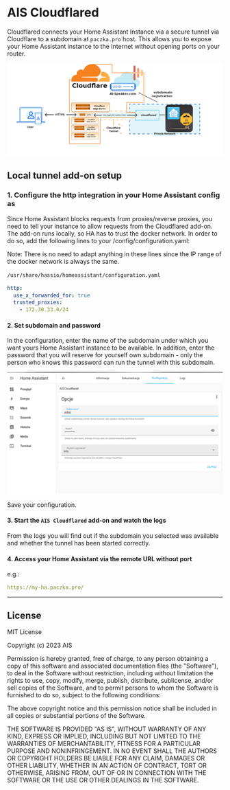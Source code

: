 # AIS Cloudflared

Cloudflared connects your Home Assistant Instance via a secure tunnel via Cloudflare
to a subdomain at ``paczka.pro`` host. This allows you to expose your Home Assistant instance
to the Internet without opening ports on your router.

![ais tunnel](https://raw.githubusercontent.com/sviete/ais-ha-addon-cloudflared/main/docs/images/ais-tunnel.png)

## Local tunnel add-on setup

### 1. Configure the http integration in your Home Assistant config as

Since Home Assistant blocks requests from proxies/reverse proxies, you need to tell your instance to allow requests from the Cloudflared add-on. The add-on runs locally, so HA has to trust the docker network. In order to do so, add the following lines to your /config/configuration.yaml:

Note: There is no need to adapt anything in these lines since the IP range of the docker network is always the same.

`/usr/share/hassio/homeassistant/configuration.yaml`

``` yaml
http:
  use_x_forwarded_for: true
  trusted_proxies:
    - 172.30.33.0/24
```

#### 2. Set subdomain and password

In the configuration, enter the name of the subdomain under which you want yours Home Assistant instance
to be available. In addition, enter the password that you will reserve for yourself
own subdomain - only the person who knows this password can run the tunnel with this subdomain.

![ais tunnel](https://raw.githubusercontent.com/sviete/ais-ha-addon-cloudflared/main/docs/images/ais-config.png)

Save your configuration.

#### 3. Start the `AIS Cloudflared` add-on and watch the logs

From the logs you will find out if the subdomain you selected was available and whether the tunnel
has been started correctly.

#### 4. Access your Home Assistant via the remote URL without port

e.g.:

``` yaml
https://my-ha.paczka.pro/
```

---

## License

MIT License

Copyright (c) 2023 AIS

Permission is hereby granted, free of charge, to any person obtaining a copy
of this software and associated documentation files (the "Software"), to deal
in the Software without restriction, including without limitation the rights
to use, copy, modify, merge, publish, distribute, sublicense, and/or sell
copies of the Software, and to permit persons to whom the Software is
furnished to do so, subject to the following conditions:

The above copyright notice and this permission notice shall be included in all
copies or substantial portions of the Software.

THE SOFTWARE IS PROVIDED "AS IS", WITHOUT WARRANTY OF ANY KIND, EXPRESS OR
IMPLIED, INCLUDING BUT NOT LIMITED TO THE WARRANTIES OF MERCHANTABILITY,
FITNESS FOR A PARTICULAR PURPOSE AND NONINFRINGEMENT. IN NO EVENT SHALL THE
AUTHORS OR COPYRIGHT HOLDERS BE LIABLE FOR ANY CLAIM, DAMAGES OR OTHER
LIABILITY, WHETHER IN AN ACTION OF CONTRACT, TORT OR OTHERWISE, ARISING FROM,
OUT OF OR IN CONNECTION WITH THE SOFTWARE OR THE USE OR OTHER DEALINGS IN THE
SOFTWARE.

